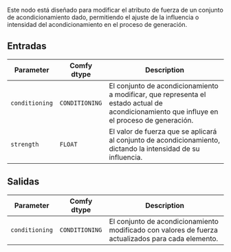 Este nodo está diseñado para modificar el atributo de fuerza de un conjunto de acondicionamiento dado, permitiendo el ajuste de la influencia o intensidad del acondicionamiento en el proceso de generación.

## Entradas

| Parameter | Comfy dtype | Description |
|-----------|-------------|-------------|
| `conditioning` | `CONDITIONING` | El conjunto de acondicionamiento a modificar, que representa el estado actual de acondicionamiento que influye en el proceso de generación. |
| `strength` | `FLOAT` | El valor de fuerza que se aplicará al conjunto de acondicionamiento, dictando la intensidad de su influencia. |

## Salidas

| Parameter | Comfy dtype | Description |
|-----------|-------------|-------------|
| `conditioning` | `CONDITIONING` | El conjunto de acondicionamiento modificado con valores de fuerza actualizados para cada elemento. |
